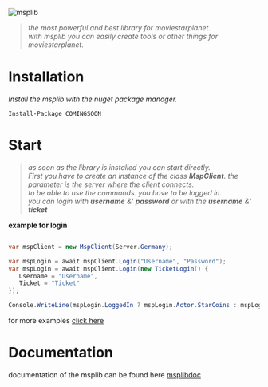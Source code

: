 
![msplib](https://files.catbox.moe/lq201t.jpg)

> *the most powerful and best library for moviestarplanet.*   
> *with msplib you can easily create tools or other things for moviestarplanet.* 

# Installation

*Install the msplib with the nuget package manager.*

```
Install-Package COMINGSOON
```

# Start

> *as soon as the library is installed you can start directly.*  
> *First you have to create an instance of the class **MspClient**. the parameter is the server where the client connects.*  
> *to be able to use the commands. you have to be logged in.*   
> *you can login with **username** &' **password** or with the **username** &' **ticket***

**example for login**

```cs

var mspClient = new MspClient(Server.Germany);

var mspLogin = await mspClient.Login("Username", "Password");
var mspLogin = await mspClient.Login(new TicketLogin() {
   Username = "Username",
   Ticket = "Ticket"
});

Console.WriteLine(mspLogin.LoggedIn ? mspLogin.Actor.StarCoins : mspLogin.Status);

```

for more examples [click here](https://github.com/cydolo/mspLib/tree/master/msp)

# Documentation

documentation of the msplib can be found here [msplibdoc](https://msplib.cbkdz.eu)
